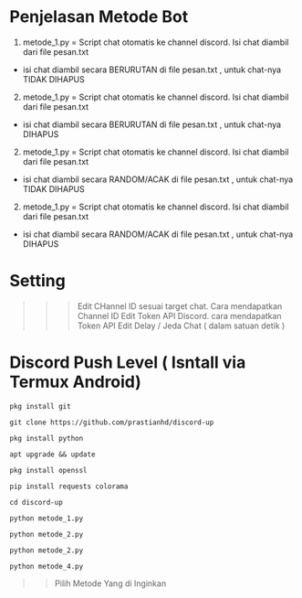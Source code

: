 # Penjelasan Metode Bot
1. metode_1.py = Script chat otomatis ke channel discord. Isi chat diambil dari file pesan.txt 
- isi chat diambil secara BERURUTAN di file pesan.txt , untuk chat-nya TIDAK DIHAPUS
2. metode_1.py = Script chat otomatis ke channel discord. Isi chat diambil dari file pesan.txt 
- isi chat diambil secara BERURUTAN di file pesan.txt , untuk chat-nya DIHAPUS
2. metode_1.py = Script chat otomatis ke channel discord. Isi chat diambil dari file pesan.txt 
- isi chat diambil secara RANDOM/ACAK di file pesan.txt , untuk chat-nya TIDAK DIHAPUS
2. metode_1.py = Script chat otomatis ke channel discord. Isi chat diambil dari file pesan.txt 
- isi chat diambil secara RANDOM/ACAK di file pesan.txt , untuk chat-nya DIHAPUS

# Setting
>>> Edit CHannel ID sesuai target chat. Cara mendapatkan Channel ID
>>> Edit Token API Discord. cara mendapatkan Token API
>>> Edit Delay / Jeda Chat ( dalam satuan detik )


# Discord Push Level ( Isntall via Termux Android) 
```
pkg install git
```
```
git clone https://github.com/prastianhd/discord-up
```
```
pkg install python
```
```
apt upgrade && update
```
```
pkg install openssl
```
```
pip install requests colorama
```
```
cd discord-up
```
```
python metode_1.py
```
```
python metode_2.py
```
```
python metode_2.py
```
```
python metode_4.py
```
>> Pilih Metode Yang di Inginkan
